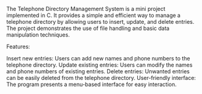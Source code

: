 The Telephone Directory Management System is a mini project implemented in C. 
It provides a simple and efficient way to manage a telephone directory by allowing users to insert, update, and delete entries. The project demonstrates the use of file handling and basic data manipulation techniques.

Features:

Insert new entries: Users can add new names and phone numbers to the telephone directory.
Update existing entries: Users can modify the names and phone numbers of existing entries.
Delete entries: Unwanted entries can be easily deleted from the telephone directory.
User-friendly interface: The program presents a menu-based interface for easy interaction.

